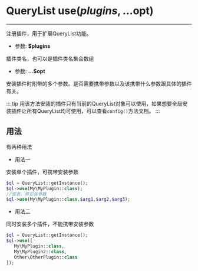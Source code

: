 # QueryList use($plugins,...$opt)

---

注册插件，用于扩展QueryList功能。

- 参数: **$plugins**

插件类名，也可以是插件类名集合数组

- 参数: **...$opt**

安装插件时附带的多个参数。是否需要携带参数以及该携带什么参数跟具体的插件有关。

::: tip
用该方法安装的插件只有当前的QueryList对象可以使用，如果想要全局安装插件让所有QueryList均可使用，可以查看`config()`方法文档。
:::

## 用法

有两种用法

- 用法一

安装单个插件，可携带安装参数

```php
$ql = QueryList::getInstance();
$ql->use(My\MyPlugin::class);
//或者，带安装参数
$ql->use(My\MyPlugin::class,$arg1,$arg2,$arg3);
```

- 用法二

同时安装多个插件，不能携带安装参数

```php
$ql = QueryList::getInstance();
$ql->use([
   My\MyPlugin::class,
   My\MyPlugin2::class,
   Other\OtherPlugin::class
]);
```